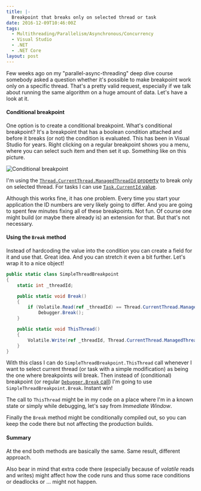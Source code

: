 ```yaml
---
title: |-
  Breakpoint that breaks only on selected thread or task
date: 2016-12-09T10:46:00Z
tags:
  - Multithreading/Parallelism/Asynchronous/Concurrency
  - Visual Studio
  - .NET
  - .NET Core
layout: post
---
```

Few weeks ago on my "parallel-async-threading" deep dive course somebody asked a question whether it's possible to make breakpoint work only on a specific thread. That's a pretty valid request, especially if we talk about running the same algorithm on a huge amount of data. Let's have a look at it.

<!-- excerpt -->

#### Conditional breakpoint

One option is to create a conditional breakpoint. What's conditional breakpoint? It's a breakpoint that has a boolean condition attached and before it breaks (or not) the condition is evaluated. This has been in Visual Studio for years. Right clicking on a regular breakpoint shows you a menu, where you can select such item and then set it up. Something like on this picture.

![Conditional breakpoint](/i/233587/conditional_breakpoint.png)

I'm using the [`Thread.CurrentThread.ManagedThreadId` property][1] to break only on selected thread. For tasks I can use [`Task.CurrentId` value][2].

Although this works fine, it has one problem. Every time you start your application the ID numbers are very likely going to differ. And you are going to spent few minutes fixing all of these breakpoints. Not fun. Of course one might build (or maybe there already is) an extension for that. But that's not necessary. 

#### Using the `Break` method

Instead of hardcoding the value into the condition you can create a field for it and use that. Great idea. And you can stretch it even a bit further. Let's wrap it to a nice object!

```csharp
public static class SimpleThreadBreakpoint
{
    static int _threadId;

    public static void Break()
    {
        if (Volatile.Read(ref _threadId) == Thread.CurrentThread.ManagedThreadId)
            Debugger.Break();
    }

    public static void ThisThread()
    {
        Volatile.Write(ref _threadId, Thread.CurrentThread.ManagedThreadId);
    }
}
```

With this class I can do `SimpleThreadBreakpoint.ThisThread` call whenever I want to select current thread (or task with a simple modification) as being the one where breakpoints will break. Then instead of (conditional) breakpoint (or regular [`Debugger.Break` call][3]) I'm going to use `SimpleThreadBreakpoint.Break`. Instant win!

The call to `ThisThread` might be in my code on a place where I'm in a known state or simply while debugging, let's say from _Immediate Window_.

Finally the `Break` method might be conditionally compiled out, so you can keep the code there but not affecting the production builds.

#### Summary

At the end both methods are basically the same. Same result, different approach. 

Also bear in mind that extra code there (especially because of _volatile_ reads and writes) might affect how the code runs and thus some race conditions or deadlocks or ... might not happen. 

[1]: https://msdn.microsoft.com/en-us/library/system.threading.thread.managedthreadid(v=vs.110).aspx
[2]: https://msdn.microsoft.com/en-us/library/system.threading.tasks.task.currentid(v=vs.110).aspx
[3]: https://msdn.microsoft.com/en-us/library/system.diagnostics.debugger.break(v=vs.110).aspx